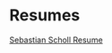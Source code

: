 # Resumes

[Sebastian Scholl Resume](Resumes%208c04fcc0a39c4ecb9dd50451e8025c53/Sebastian%20Scholl%20Resume%2032d0c11a09984e4987277fe802fa506c.md)
